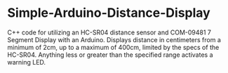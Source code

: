 # Simple-Arduino-Distance-Display

C++ code for utilizing an HC-SR04 distance sensor and COM-09481 7 Segment Display with an Arduino. 
Displays distance in centimeters from a minimum of 2cm, up to a maximum of 400cm, limited by the specs of the HC-SR04.
Anything less or greater than the specified range activates a warning LED. 
